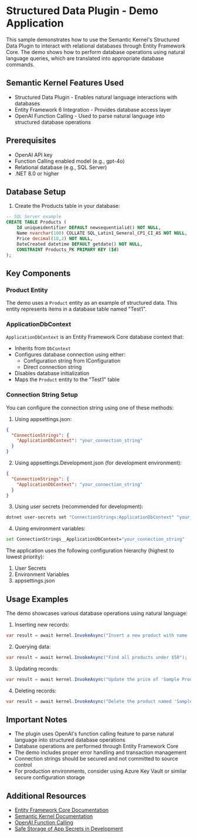 # Structured Data Plugin - Demo Application

This sample demonstrates how to use the Semantic Kernel's Structured Data Plugin to interact with relational databases through Entity Framework Core. The demo shows how to perform database operations using natural language queries, which are translated into appropriate database commands.

## Semantic Kernel Features Used

- Structured Data Plugin - Enables natural language interactions with databases
- Entity Framework 6 Integration - Provides database access layer
- OpenAI Function Calling - Used to parse natural language into structured database operations

## Prerequisites

- OpenAI API key
- Function Calling enabled model (e.g., gpt-4o)
- Relational database (e.g., SQL Server)
- .NET 8.0 or higher

## Database Setup

1. Create the Products table in your database:

```sql
-- SQL Server example
CREATE TABLE Products (
    Id uniqueidentifier DEFAULT newsequentialid() NOT NULL,
    Name nvarchar(100) COLLATE SQL_Latin1_General_CP1_CI_AS NOT NULL,
    Price decimal(18,2) NOT NULL,
    DateCreated datetime DEFAULT getdate() NOT NULL,
    CONSTRAINT Products_PK PRIMARY KEY (Id)
);
```

## Key Components

### Product Entity

The demo uses a `Product` entity as an example of structured data. This entity represents items in a database table named "Test1".

### ApplicationDbContext

`ApplicationDbContext` is an Entity Framework Core database context that:

- Inherits from `DbContext`
- Configures database connection using either:
  - Configuration string from IConfiguration
  - Direct connection string
- Disables database initialization
- Maps the `Product` entity to the "Test1" table

### Connection String Setup

You can configure the connection string using one of these methods:

1. Using appsettings.json:

```json
{
  "ConnectionStrings": {
    "ApplicationDbContext": "your_connection_string"
  }
}
```

2. Using appsettings.Development.json (for development environment):

```json
{
  "ConnectionStrings": {
    "ApplicationDbContext": "your_connection_string"
  }
}
```

3. Using user secrets (recommended for development):

```bash
dotnet user-secrets set "ConnectionStrings:ApplicationDbContext" "your_connection_string"
```

4. Using environment variables:

```bash
set ConnectionStrings__ApplicationDbContext="your_connection_string"
```

The application uses the following configuration hierarchy (highest to lowest priority):

1. User Secrets
2. Environment Variables
3. appsettings.json

## Usage Examples

The demo showcases various database operations using natural language:

1. Inserting new records:

```csharp
var result = await kernel.InvokeAsync("Insert a new product with name 'Sample Product' and price 29.99");
```

2. Querying data:

```csharp
var result = await kernel.InvokeAsync("Find all products under $50");
```

3. Updating records:

```csharp
var result = await kernel.InvokeAsync("Update the price of 'Sample Product' to 39.99");
```

4. Deleting records:

```csharp
var result = await kernel.InvokeAsync("Delete the product named 'Sample Product'");
```

## Important Notes

- The plugin uses OpenAI's function calling feature to parse natural language into structured database operations
- Database operations are performed through Entity Framework Core
- The demo includes proper error handling and transaction management
- Connection strings should be secured and not committed to source control
- For production environments, consider using Azure Key Vault or similar secure configuration storage

## Additional Resources

- [Entity Framework Core Documentation](https://learn.microsoft.com/en-us/ef/core/)
- [Semantic Kernel Documentation](https://learn.microsoft.com/en-us/semantic-kernel/overview/)
- [OpenAI Function Calling](https://platform.openai.com/docs/guides/function-calling)
- [Safe Storage of App Secrets in Development](https://learn.microsoft.com/en-us/aspnet/core/security/app-secrets)
